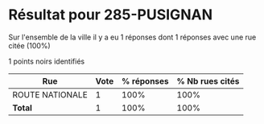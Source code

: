 # Résultat pour 285-PUSIGNAN

Sur l'ensemble de la ville il y a eu 1 réponses dont 1 réponses avec une rue citée (100%)

1 points noirs identifiés

| Rue | Vote | % réponses | % Nb rues cités|
|-----|------|------------|----------------|
| ROUTE NATIONALE | 1 | 100% | 100%|
| **Total** | 1 | 100% | 100%|
